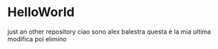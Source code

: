# HelloWorld
just an other repository
ciao sono alex balestra
questa è la mia ultima modifica poi elimino

